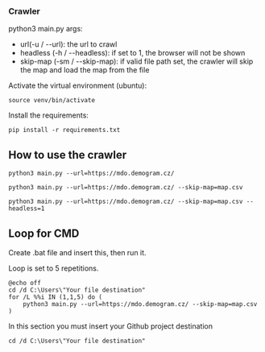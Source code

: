 ### Crawler
python3 main.py
args:
 - url(-u / --url): the url to crawl
 - headless (-h / --headless): if set to 1, the browser will not be shown
 - skip-map (-sm / --skip-map): if valid file path set, the crawler will skip the map and load the map from the file

Activate the virtual environment (ubuntu):
```
source venv/bin/activate
```
Install the requirements:
```
pip install -r requirements.txt
```

## How to use the crawler

```
python3 main.py --url=https://mdo.demogram.cz/
```
```
python3 main.py --url=https://mdo.demogram.cz/ --skip-map=map.csv
```
```
python3 main.py --url=https://mdo.demogram.cz/ --skip-map=map.csv --headless=1
```

## Loop for CMD
Create .bat file and insert this, then run it.

Loop is set to 5 repetitions.
```
@echo off
cd /d C:\Users\"Your file destination"
for /L %%i IN (1,1,5) do (
    python3 main.py --url=https://mdo.demogram.cz/ --skip-map=map.csv
)
```
In this section you must insert your Github project destination
```
cd /d C:\Users\"Your file destination"
```
